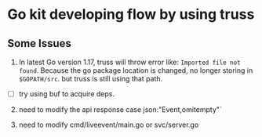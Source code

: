 # Go kit developing flow by using truss

## Some Issues 
1. In latest Go version 1.17, truss will throw error like: `Imported file not found`.
Because the go package location is changed, no longer storing in `$GOPATH/src`. 
but truss is still using that path.

- [ ] try using buf to acquire deps.

2. need to modify the api response case json:"Event,omitempty"`

3. need to modify cmd/liveevent/main.go or svc/server.go
